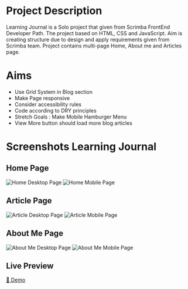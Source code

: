# Project Description

Learning Journal is a Solo project that given from Scrimba FrontEnd Developer Path.
The project based on HTML, CSS and JavaScript.
Aim is creating structure due to design and apply requirements given from Scrimba team.
Project contains multi-page Home, About me and Articles page.

# Aims

- Use Grid System in Blog section
- Make Page responsive
- Consider accessibility rules
- Code according to DRY principles
- Stretch Goals : Make Mobile Hamburger Menu
- View More button should load more blog articles

# Screenshots Learning Journal

## Home Page

![Home Desktop Page](DesktopLearningJournal.png)
![Home Mobile Page](MobileLearningJournal.png)

## Article Page

![Article Desktop Page](DesktopArticleLearningJournal.png)
![Article Mobile Page](MobileArticleLearningJournal.png)

## About Me Page

![About Me Desktop Page](DesktopAboutMeLearningJournal.png)
![About Me Mobile Page](MobileAboutMeLearningJournal.png)

## Live Preview

[🔗 Demo](https://majestic-nougat-ffb27e.netlify.app/)
